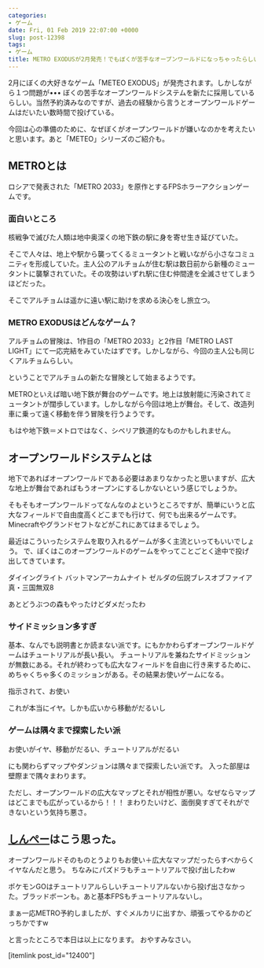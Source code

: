 ```yaml
---
categories:
- ゲーム
date: Fri, 01 Feb 2019 22:07:00 +0000
slug: post-12398
tags:
- ゲーム
title: METRO EXODUSが2月発売！でもぼくが苦手なオープンワールドになっちゃったらしい
---
```


2月にぼくの大好きなゲーム「METEO EXODUS」が発売されます。しかしながら１つ問題が•••
ぼくの苦手なオープンワールドシステムを新たに採用しているらしい。当然予約済みなのですが、過去の経験から言うとオープンワールドゲームはだいたい数時間で投げている。

今回は心の準備のために、なぜぼくがオープンワールドが嫌いなのかを考えたいと思います。あと「METEO」シリーズのご紹介も。

<!--more--> 

<h2>METROとは</h2>
ロシアで発表された「METRO 2033」を原作とするFPSホラーアクションゲームです。

<h3>面白いところ</h3>
核戦争で滅びた人類は地中奥深くの地下鉄の駅に身を寄せ生き延びていた。

そこで人々は、地上や駅から襲ってくるミュータントと戦いながら小さなコミュニティを形成していた。主人公のアルチョムが住む駅は数日前から新種のミュータントに襲撃されていた。その攻勢はいずれ駅に住む仲間達を全滅させてしまうほどだった。

そこでアルチョムは遥かに遠い駅に助けを求める決心をし旅立つ。

<h3>METRO EXODUSはどんなゲーム？</h3>
アルチョムの冒険は、1作目の「METRO 2033」と2作目「METRO LAST LIGHT」にて一応完結をみていたはずです。しかしながら、今回の主人公も同じくアルチョムらしい。

ということでアルチョムの新たな冒険として始まるようです。

METROといえば暗い地下鉄が舞台のゲームです。地上は放射能に汚染されてミュータントが闊歩しています。しかしながら今回は地上が舞台。そして、改造列車に乗って遠く移動を伴う冒険を行うようです。

もはや地下鉄＝メトロではなく、シベリア鉄道的なものかもしれません。

<h2>オープンワールドシステムとは</h2>
地下であればオープンワールドである必要はあまりなかったと思いますが、広大な地上が舞台であればもうオープンにするしかないという感じでしょうか。

そもそもオープンワールドってなんなのよというところですが、簡単にいうと広大なフィールドで自由度高くどこまでも行けて、何でも出来るゲームです。Minecraftやグランドセフトなどがこれにあてはまるでしょう。

最近はこういったシステムを取り入れるゲームが多く主流といってもいいでしょう。
で、ぼくはこのオープンワールドのゲームをやってことごとく途中で投げ出してきています。

ダイイングライト
バットマンアーカムナイト
ゼルダの伝説ブレスオブファイア
真・三国無双8

あとどうぶつの森もやったけどダメだったわ

<h3>サイドミッション多すぎ</h3>
基本、なんでも説明書とか読まない派です。にもかかわらずオープンワールドゲームはチュートリアルが長い長い。
チュートリアルを兼ねたサイドミッションが無数にある。それが終わっても広大なフィールドを自由に行き来するために、めちゃくちゃ多くのミッションがある。その結果お使いゲームになる。

指示されて、お使い

これが本当にイヤ。しかも広いから移動がだるいし

<h3>ゲームは隅々まで探索したい派</h3>
お使いがイヤ、移動がだるい、チュートリアルがだるい

にも関わらずマップやダンジョンは隅々まで探索したい派です。
入った部屋は壁際まで隅々まわります。

ただし、オープンワールドの広大なマップとそれが相性が悪い。なぜならマップはどこまでも広がっているから！！！
まわりたいけど、面倒臭すぎてそれができないという気持ち悪さ。

<h2><a href="https://twitter.com/s_s_p_y">しんぺー</a>はこう思った。</h2>
オープンワールドそのものとうよりもお使い＋広大なマップだったらすべからくイヤなんだと思う。
ちなみにパズドラもチュートリアルで投げ出したわw

ポケモンGOはチュートリアルらしいチュートリアルないから投げ出さなかった。ブラッドボーンも。あと基本FPSもチュートリアルないし。

まぁ一応METRO予約しましたが、すぐメルカリに出すか、頑張ってやるかのどっちかですw

と言ったところで本日は以上になります。
おやすみなさい。

[itemlink post_id="12400"]